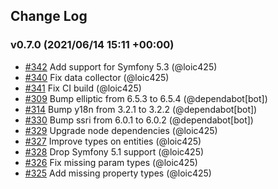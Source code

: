 ## Change Log

### v0.7.0 (2021/06/14 15:11 +00:00)
- [#342](https://github.com/Monofony/Monofony/pull/342) Add support for Symfony 5.3 (@loic425)
- [#340](https://github.com/Monofony/Monofony/pull/340) Fix data collector (@loic425)
- [#341](https://github.com/Monofony/Monofony/pull/341) Fix CI build (@loic425)
- [#309](https://github.com/Monofony/Monofony/pull/309) Bump elliptic from 6.5.3 to 6.5.4 (@dependabot[bot])
- [#314](https://github.com/Monofony/Monofony/pull/314) Bump y18n from 3.2.1 to 3.2.2 (@dependabot[bot])
- [#330](https://github.com/Monofony/Monofony/pull/330) Bump ssri from 6.0.1 to 6.0.2 (@dependabot[bot])
- [#329](https://github.com/Monofony/Monofony/pull/329) Upgrade node dependencies (@loic425)
- [#327](https://github.com/Monofony/Monofony/pull/327) Improve types on entities (@loic425)
- [#328](https://github.com/Monofony/Monofony/pull/328) Drop Symfony 5.1 support (@loic425)
- [#326](https://github.com/Monofony/Monofony/pull/326) Fix missing param types (@loic425)
- [#325](https://github.com/Monofony/Monofony/pull/325) Add missing property types (@loic425)
